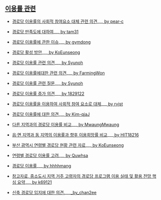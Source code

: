 ## [이용률 관련](https://github.com/pwjdgus/Data_Analytics_for_Age_friendly_busan/labels/%EC%9D%B4%EC%9A%A9%EB%A5%A0%20%EA%B4%80%EB%A0%A8)

- [경로당 이용률의 사회적 참여요소 대체 관련 의견](https://github.com/pwjdgus/Data_Analytics_for_Age_friendly_busan/issues/102)___[ by pear-c](https://github.com/pear-c)

- [경로당 만족도에 대하여](https://github.com/pwjdgus/Data_Analytics_for_Age_friendly_busan/issues/110)___[ by tam31](https://github.com/tam31)

- [경로당 이용률에 관한 이슈](https://github.com/pwjdgus/Data_Analytics_for_Age_friendly_busan/issues/116)___[ by gymdong](https://github.com/gymdong)

- [경로당 활성 방안](https://github.com/pwjdgus/Data_Analytics_for_Age_friendly_busan/issues/120)___[ by KoEunseong](https://github.com/KoEunseong)

- [경로당 이용률 관련 의견](https://github.com/pwjdgus/Data_Analytics_for_Age_friendly_busan/issues/125)___[ by Syunoh](https://github.com/Syunoh)

- [경로당 이용률에대한 관련 의견](https://github.com/pwjdgus/Data_Analytics_for_Age_friendly_busan/issues/132)___[ by FarmingWon](https://github.com/FarmingWon)

- [경로당 이용률 관련 질문](https://github.com/pwjdgus/Data_Analytics_for_Age_friendly_busan/issues/172)___[ by Syunoh](https://github.com/Syunoh)

- [경로당 이용률 증가 의견](https://github.com/pwjdgus/Data_Analytics_for_Age_friendly_busan/issues/178)___[ by 1829122](https://github.com/1829122)

- [경로당 이용률을 이용하여 사회적 참여 요소로 대체](https://github.com/pwjdgus/Data_Analytics_for_Age_friendly_busan/issues/188)___[ by rvjst](https://github.com/rvjst)

- [경로당 이용률에 대한 의견](https://github.com/pwjdgus/Data_Analytics_for_Age_friendly_busan/issues/191)___[ by Kim-qjaJ](https://github.com/Kim-qjaJ)

- [다른 지역과의 경로당 이용률 비교](https://github.com/pwjdgus/Data_Analytics_for_Age_friendly_busan/issues/193)___[ by MwaungMwaung](https://github.com/MwaungMwaung)

- [읍·면 지역과 동 지역의 이용률과 향후 이용희망률 비교](https://github.com/pwjdgus/Data_Analytics_for_Age_friendly_busan/issues/211)___[ by HIT18216](https://github.com/HIT18216)

- [부산 광역시 연령별 경로당 현황 관련 자료](https://github.com/pwjdgus/Data_Analytics_for_Age_friendly_busan/issues/215)___[ by KoEunseong](https://github.com/KoEunseong)

- [연령별 경로당 이용률 고려](https://github.com/pwjdgus/Data_Analytics_for_Age_friendly_busan/issues/219)___[ by Quwhsa](https://github.com/Quwhsa)

- [경로당 이용률](https://github.com/pwjdgus/Data_Analytics_for_Age_friendly_busan/issues/229)___[ by hhhhmang](https://github.com/hhhhmang)

- [참고자료, 중소도시 지역 거주 고령자의 경로당 프로그램 이용 실태 및 활용 전망 핵심 요약](https://github.com/pwjdgus/Data_Analytics_for_Age_friendly_busan/issues/236)___[ by k69121](https://github.com/k69121)

- [신축 경로당 입지에 대한 의견.](https://github.com/pwjdgus/Data_Analytics_for_Age_friendly_busan/issues/241)___[_by_chan2ee](https://github.com/chan2ee)
